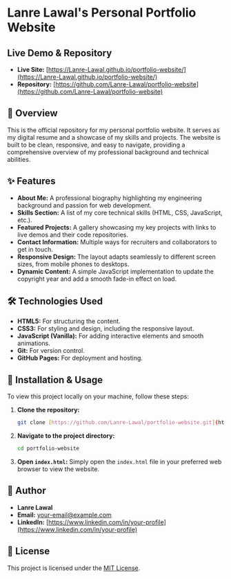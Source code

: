 # Lanre Lawal's Personal Portfolio Website

## Live Demo & Repository

- **Live Site:** [https://Lanre-Lawal.github.io/portfolio-website/](https://Lanre-Lawal.github.io/portfolio-website/)
- **Repository:** [https://github.com/Lanre-Lawal/portfolio-website](https://github.com/Lanre-Lawal/portfolio-website)

## 📄 Overview

This is the official repository for my personal portfolio website. It serves as my digital resume and a showcase of my skills and projects. The website is built to be clean, responsive, and easy to navigate, providing a comprehensive overview of my professional background and technical abilities.

## ✨ Features

- **About Me:** A professional biography highlighting my engineering background and passion for web development.
- **Skills Section:** A list of my core technical skills (HTML, CSS, JavaScript, etc.).
- **Featured Projects:** A gallery showcasing my key projects with links to live demos and their code repositories.
- **Contact Information:** Multiple ways for recruiters and collaborators to get in touch.
- **Responsive Design:** The layout adapts seamlessly to different screen sizes, from mobile phones to desktops.
- **Dynamic Content:** A simple JavaScript implementation to update the copyright year and add a smooth fade-in effect on load.

## 🛠️ Technologies Used

- **HTML5:** For structuring the content.
- **CSS3:** For styling and design, including the responsive layout.
- **JavaScript (Vanilla):** For adding interactive elements and smooth animations.
- **Git:** For version control.
- **GitHub Pages:** For deployment and hosting.

## 🚀 Installation & Usage

To view this project locally on your machine, follow these steps:

1.  **Clone the repository:**
    ```bash
    git clone [https://github.com/Lanre-Lawal/portfolio-website.git](https://github.com/Lanre-Lawal/portfolio-website.git)
    ```
2.  **Navigate to the project directory:**
    ```bash
    cd portfolio-website
    ```
3.  **Open `index.html`:**
    Simply open the `index.html` file in your preferred web browser to view the website.

## 👤 Author

- **Lanre Lawal**
- **Email:** [your-email@example.com](mailto:your-email@example.com)
- **LinkedIn:** [https://www.linkedin.com/in/your-profile](https://www.linkedin.com/in/your-profile)

## 📄 License

This project is licensed under the [MIT License](https://opensource.org/licenses/MIT).
